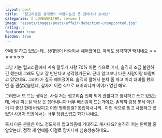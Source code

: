 ```yaml
---
layout: post
title:  "럽고리즘은 상대방이 바람피는건 못 잡아내나 보네요"
categories: [ LOVEGORITHM, review ]
image: "assets/images/posts/affair-detection-unsupported.jpg"
rating: 5
featured: true
hidden: true
---
```


연애 잘 하고 있었는데.. 상대방이 바람펴서 헤어졌어요. 아직도 생각하면 빡치네요 ㅎㅎㅎㅎㅎㅎㅎ

그냥 저는 럽고리즘에서 계속 말투가 사랑 70% 이런 식으로 떠서, 솔직히 조금 불안하긴 했는데 그래도 믿고 잘 만난다고 생각했거든요. 근데 알고보니 다른 사람이랑 바람피고 있었네요. 그러다가 결국 헤어졌어요. 솔직히 말해서 눈치 좀 까고 미리 대비를 했으면 좀 괜찮았을텐데, 갑자기 이런 식으로 돼버리니까 어이가 없긴 해요.

그러면서 또 드는 생각은, 사실 저는 럽고리즘 진짜 되게 괜찮다고 생각하고 쓰고 있었는데, 바람 피는걸 막상 못 잡아내니까 너무 배신감이 드는거에요. 솔직히 감정 분석 이런거 다 좋긴 한데 바람피고 이런 명확한걸? 못잡아내니까.. 이런 식으로 믿고 사용하고 있었던 사용자 입장에서는 너무 당황스럽고 화가 나네요.

혹시 다른 분들은 어느 정도까지 럽고리즘에 기대하고 계시나요? 솔직히 저는 완벽할 줄 알았는데, 정작 제 연애를 이걸로 망치니까 심숭생숭하네요..